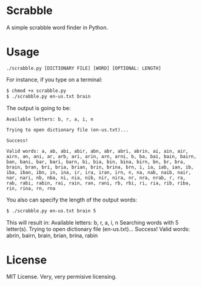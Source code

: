 # Scrabble
A simple scrabble word finder in Python.

# Usage
`./scrabble.py [DICTIONARY FILE] [WORD] [OPTIONAL: LENGTH]`

For instance, if you type on a terminal:

```sh
$ chmod +x scrabble.py
$ ./scrabble.py en-us.txt brain
```

The output is going to be:

	Available letters: b, r, a, i, n
	
	Trying to open dictionary file (en-us.txt)...
	
	Success!
	
	Valid words: a, ab, abi, abir, abn, abr, abri, abrin, ai, ain, air, airn, an, ani, ar, arb, ari, arin, arn, arni, b, ba, bai, bain, bairn, ban, bani, bar, bari, barn, bi, bia, bin, bina, birn, bn, br, bra, brain, bran, bri, bria, brian, brin, brina, brn, i, ia, iab, ian, ib, iba, iban, ibn, in, ina, ir, ira, iran, irn, n, na, nab, naib, nair, nar, nari, nb, nba, ni, nia, nib, nir, nira, nr, nra, nrab, r, ra, rab, rabi, rabin, rai, rain, ran, rani, rb, rbi, ri, ria, rib, riba, rin, rina, rn, rna

You also can specify the length of the output words:

```sh
$ ./scrabble.py en-us.txt brain 5
```

This will result in:
	Available letters: b, r, a, i, n
	Searching words with 5 letter(s).
	Trying to open dictionary file (en-us.txt)...
	Success!
	Valid words: abrin, bairn, brain, brian, brina, rabin

# License
MIT License.
Very, very permisive licensing.
